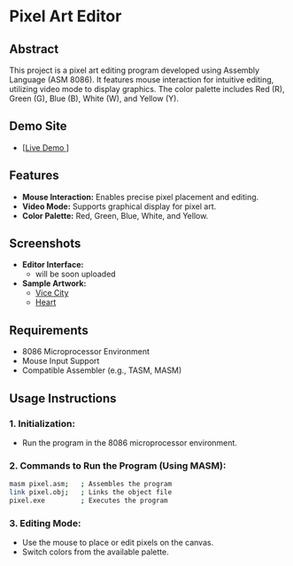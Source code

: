 # Pixel Art Editor

## Abstract
This project is a pixel art editing program developed using Assembly Language (ASM 8086). It features mouse interaction for intuitive editing, utilizing video mode to display graphics. The color palette includes Red (R), Green (G), Blue (B), White (W), and Yellow (Y).

## Demo Site
- [[Live Demo ](https://gunavarthan.github.io/Pixel-canvas-ASM/)]

## Features
- **Mouse Interaction:** Enables precise pixel placement and editing.
- **Video Mode:** Supports graphical display for pixel art.
- **Color Palette:** Red, Green, Blue, White, and Yellow.

## Screenshots
- **Editor Interface:**
  - will be soon uploaded
- **Sample Artwork:**
  - [Vice City]([https://gunavarthan.github.io/Portfolio-Terminal/](https://github.com/user-attachments/assets/1ff79ad5-4059-449c-8ecc-4aad3fb96beb))
  - [Heart](https://github.com/user-attachments/assets/e7505678-0bf0-4dab-b203-b9d22c2f4720)

## Requirements
- 8086 Microprocessor Environment
- Mouse Input Support
- Compatible Assembler (e.g., TASM, MASM)

## Usage Instructions
### 1. Initialization:
- Run the program in the 8086 microprocessor environment.

### 2. Commands to Run the Program (Using MASM):
```bash
masm pixel.asm;   ; Assembles the program
link pixel.obj;   ; Links the object file
pixel.exe         ; Executes the program
```

### 3. Editing Mode:
- Use the mouse to place or edit pixels on the canvas.
- Switch colors from the available palette.



